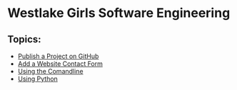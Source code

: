 # Westlake Girls Software Engineering

## Topics:

- [Publish a Project on GitHub](/topics/publish-a-project-on-github.md)
- [Add a Website Contact Form](/topics/add-a-website-contact-form.md)
- [Using the Comandline]()
- [Using Python]()